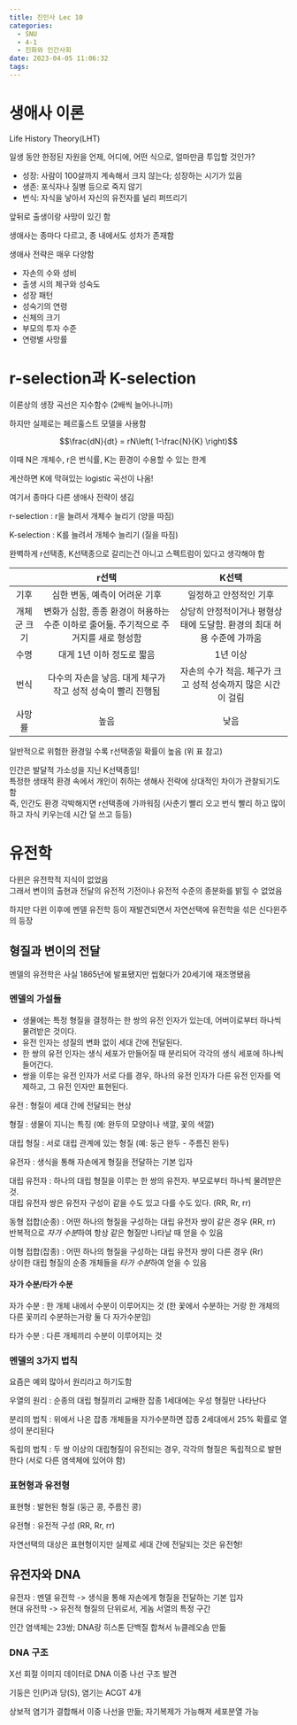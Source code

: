 ```yaml
---
title: 진인사 Lec 10
categories:
  - SNU
  - 4-1
  - 진화와 인간사회
date: 2023-04-05 11:06:32
tags:
---
```


# 생애사 이론

Life History Theory(LHT)

일생 동안 한정된 자원을 언제, 어디에, 어떤 식으로, 얼마만큼 투입할 것인가?

- 성장: 사람이 100살까지 계속해서 크지 않는다; 성장하는 시기가 있음
- 생존: 포식자나 질병 등으로 죽지 않기
- 번식: 자식을 낳아서 자신의 유전자를 널리 퍼뜨리기

앞뒤로 출생이랑 사망이 있긴 함

생애사는 종마다 다르고, 종 내에서도 성차가 존재함

생애사 전략은 매우 다양함

- 자손의 수와 성비
- 출생 시의 체구와 성숙도
- 성장 패턴
- 성숙기의 연령
- 신체의 크기
- 부모의 투자 수준
- 연령별 사망률

# r-selection과 K-selection

이론상의 생장 곡선은 지수함수 (2배씩 늘어나니까)

하지만 실제로는 페르훌스트 모델을 사용함

$$\frac{dN}{dt} = rN\left( 1-\frac{N}{K} \right)$$

이때 N은 개체수, r은 번식률, K는 환경이 수용할 수 있는 한계

계산하면 K에 막혀있는 logistic 곡선이 나옴!

여기서 종마다 다른 생애사 전략이 생김

r-selection
: r을 늘려서 개체수 늘리기 (양을 따짐)

K-selection
: K를 늘려서 개체수 늘리기 (질을 따짐)

완벽하게 r선택종, K선택종으로 갈리는건 아니고 스펙트럼이 있다고 생각해야 함

|     | r선택 | K선택 |
| :-: | :-: | :-: |
| 기후 | 심한 변동, 예측이 어려운 기후 | 일정하고 안정적인 기후 |
| 개체군 크기 | 변화가 심함, 종종 환경이 허용하는 수준 이하로 줄어듦. 주기적으로 주거지를 새로 형성함 | 상당히 안정적이거나 평형상태에 도달함. 환경의 최대 허용 수준에 가까움 |
| 수명 | 대게 1년 이하 정도로 짧음 | 1년 이상 |
| 번식 | 다수의 자손을 낳음. 대게 체구가 작고 성적 성숙이 빨리 진행됨 | 자손의 수가 적음. 체구가 크고 성적 성숙까지 많은 시간이 걸림 |
| 사망률 | 높음 | 낮음 |

일반적으로 위험한 환경일 수록 r선택종일 확률이 높음 (위 표 참고)

인간은 발달적 가소성을 지닌 K선택종임!  
특정한 생태적 환경 속에서 개인이 취하는 생해사 전략에 상대적인 차이가 관찰되기도 함  
즉, 인간도 환경 각박해지면 r선택종에 가까워짐 (사춘기 빨리 오고 번식 빨리 하고 많이 하고 자식 키우는데 시간 덜 쓰고 등등)

# 유전학

다윈은 유전학적 지식이 없었음  
그래서 변이의 출현과 전달의 유전적 기전이나 유전적 수준의 종분화를 밝힐 수 없었음

하지만 다윈 이후에 멘델 유전학 등이 재발견되면서 자연선택에 유전학을 섞은 신다윈주의 등장

## 형질과 변이의 전달

멘델의 유전학은 사실 1865년에 발표됐지만 씹혔다가 20세기에 재조명됐음

### 멘델의 가설들

- 생물에는 특정 형질을 결정하는 한 쌍의 유전 인자가 있는데, 어버이로부터 하나씩 물려받은 것이다.
- 유전 인자는 성질의 변화 없이 세대 간에 전달된다.
- 한 쌍의 유전 인자는 생식 세포가 만들어질 때 분리되어 각각의 생식 세포에 하나씩 들어간다.
- 쌍을 이루는 유전 인자가 서로 다를 경우, 하나의 유전 인자가 다른 유전 인자를 억제하고, 그 유전 인자만 표현된다.

유전
: 형질이 세대 간에 전달되는 현상

형질
: 생물이 지니는 특징 (예: 완두의 모양이나 색깔, 꽃의 색깔)

대립 형질
: 서로 대립 관계에 있는 형질 (예: 둥근 완두 - 주름진 완두)

유전자
: 생식을 통해 자손에게 형질을 전달하는 기본 입자

대립 유전자
: 하나의 대립 형질을 이루는 한 쌍의 유전자. 부모로부터 하나씩 물려받은 것.  
대립 유전자 쌍은 유전자 구성이 같을 수도 있고 다를 수도 있다. (RR, Rr, rr)

동형 접합(순종)
: 어떤 하나의 형질을 구성하는 대립 유전자 쌍이 같은 경우 (RR, rr)  
반복적으로 *자가 수분*하여 항상 같은 형질만 나타날 때 얻을 수 있음

이형 접합(잡종)
: 어떤 하나의 형질을 구성하는 대립 유전자 쌍이 다른 경우 (Rr)  
상이한 대립 형질의 순종 개체들을 *타가 수분*하여 얻을 수 있음

#### 자가 수분/타가 수분

자가 수분
: 한 개체 내에서 수분이 이루어지는 것 (한 꽃에서 수분하는 거랑 한 개체의 다른 꽃끼리 수분하는거랑 둘 다 자가수분임)

타가 수분
: 다른 개체끼리 수분이 이루어지는 것

### 멘델의 3가지 법칙

요즘은 예외 많아서 원리라고 하기도함

우열의 원리
: 순종의 대립 형질끼리 교배한 잡종 1세대에는 우성 형질만 나타난다

분리의 법칙
: 위에서 나온 잡종 개체들을 자가수분하면 잡종 2세대에서 25% 확률로 열성이 분리된다

독립의 법칙
: 두 쌍 이상의 대립형질이 유전되는 경우, 각각의 형질은 독립적으로 발현한다 (서로 다른 염색체에 있어야 함)

### 표현형과 유전형

표현형
: 발현된 형질 (둥근 콩, 주름진 콩)

유전형
: 유전적 구성 (RR, Rr, rr)

자연선택의 대상은 표현형이지만 실제로 세대 간에 전달되는 것은 유전형!

## 유전자와 DNA

유전자
: 멘델 유전학 -> 생식을 통해 자손에게 형질을 전달하는 기본 입자  
현대 유전학 -> 유전적 형질의 단위로서, 게놈 서열의 특정 구간

인간 염색체는 23쌍; DNA랑 히스톤 단백질 합쳐서 뉴클레오솜 만듦

### DNA 구조

X선 회절 이미지 데이터로 DNA 이중 나선 구조 발견

기둥은 인(P)과 당(S), 염기는 ACGT 4개

상보적 염기가 결합해서 이중 나선을 만듦; 자기복제가 가능해져 세포분열 가능

